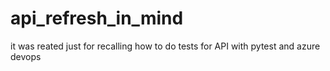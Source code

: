 # api_refresh_in_mind
it was reated just for recalling how to do tests for API with pytest and azure devops
